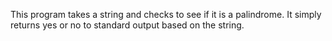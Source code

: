 This program takes a string and checks to see if it is a palindrome. It simply returns yes or no to standard output based on the string. 

